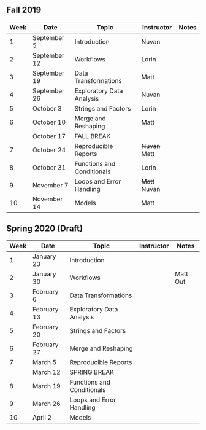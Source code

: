 ## Fall 2019

|Week|Date|Topic|Instructor|Notes|
|-|-|-|-|-|
|1|September 5|Introduction|Nuvan||
|2|September 12|Workflows|Lorin||
|3|September 19|Data Transformations|Matt||
|4|September 26|Exploratory Data Analysis|Nuvan||
|5|October 3|Strings and Factors|Lorin||
|6|October 10|Merge and Reshaping|Matt||
| |October 17|FALL BREAK|||
|7|October 24|Reproducible Reports|~~Nuvan~~ Matt||
|8|October 31|Functions and Conditionals|Lorin||
|9|November 7|Loops and Error Handling|~~Matt~~ Nuvan||
|10|November 14|Models|Matt||

## Spring 2020 (Draft)

|Week|Date|Topic|Instructor|Notes|
|-|-|-|-|-|
|1|January 23|Introduction|||
|2|January 30|Workflows||Matt Out|
|3|February 6|Data Transformations|||
|4|February 13|Exploratory Data Analysis|||
|5|February 20|Strings and Factors|||
|6|February 27|Merge and Reshaping|||
|7|March 5|Reproducible Reports|||
| |March 12|SPRING BREAK|||
|8|March 19|Functions and Conditionals|||
|9|March 26|Loops and Error Handling|||
|10|April 2|Models|||
